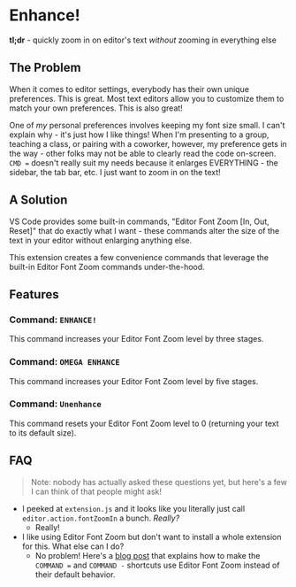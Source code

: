 # Enhance!

**tl;dr** - quickly zoom in on editor's text _without_ zooming in everything else

## The Problem
When it comes to editor settings, everybody has their own unique preferences. This is great. Most text editors allow you to customize them to match your own preferences. This is also great!

One of _my_ personal preferences involves keeping my font size small. I can't explain why - it's just how I like things! When I'm presenting to a group, teaching a class, or pairing with a coworker, however, my preference gets in the way - other folks may not be able to clearly read the code on-screen. `CMD =` doesn't really suit my needs because it enlarges EVERYTHING - the sidebar, the tab bar, etc. I just want to zoom in on the text!

## A Solution
VS Code provides some built-in commands, "Editor Font Zoom [In, Out, Reset]" that do exactly what I want - these commands alter the size of the text in your editor without enlarging anything else.

This extension creates a few convenience commands that leverage the built-in Editor Font Zoom commands under-the-hood.

## Features

### Command: `ENHANCE!`

This command increases your Editor Font Zoom level by three stages.

### Command: `OMEGA ENHANCE`

This command increases your Editor Font Zoom level by five stages.

### Command: `Unenhance`

This command resets your Editor Font Zoom level to 0 (returning your text to its default size).

## FAQ
> Note: nobody has actually asked these questions yet, but here's a few I can think of that people might ask!
* I peeked at `extension.js` and it looks like you literally just call `editor.action.fontZoomIn` a bunch. _Really?_
  * Really!
* I like using Editor Font Zoom but don't want to install a whole extension for this. What else can I do?
  * No problem! Here's a [blog post](https://www.larryhudson.io/blog/2020/02/editor-font-zoom-vs-code/) that explains how to make the `COMMAND =` and `COMMAND -` shortcuts use Editor Font Zoom instead of their default behavior. 
